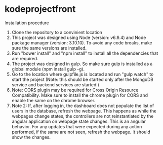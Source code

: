 # kodeprojectfront

Installation procedure

1. Clone the repository to a convinient location
2. This project was designed using Node (version: v6.9.4) and Node package manager (version: 3.10.10). To avoid any code breaks, make sure the same versions are installed. 
3. Run "bower install" and "npm install" to install all the dependencies that are required.
4. The project was designed in gulp. So make sure gulp is installed as a global module (npm install gulp -g).
5. Go to the location where gulpfile.js is located and run "gulp watch" to start the project (Note: this should be started only after the MongoDB service and backend services are started.)
6. Note: CORS plugin may be required for Cross Origin Resource Compatibility. Make sure to install the chrome plugin for CORS and enable the same on the chrome browser.
7. Note 2: If, after logging in, the dashboard does not populate the list of users in the database, refresh the webpage. This happens as while the webpages change states, the controllers are not reinstantiated by the angular application on webpage state changes. This is an angular behavior. For any updates that were expected during any action performed, if the same are not seen, refresh the webpage. It should show the changes. 